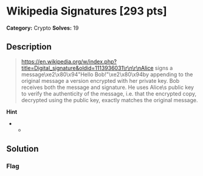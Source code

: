 # Wikipedia Signatures [293 pts]

**Category:** Crypto
**Solves:** 19

## Description
>https://en.wikipedia.org/w/index.php?title=Digital_signature&oldid=1113936031\r\n\r\nAlice signs a message\xe2\x80\x94"Hello Bob!"\xe2\x80\x94by appending to the original message a version encrypted with her private key. Bob receives both the message and signature. He uses Alice\s public key to verify the authenticity of the message, i.e. that the encrypted copy, decrypted using the public key, exactly matches the original message.

**Hint**
* -

## Solution

### Flag

